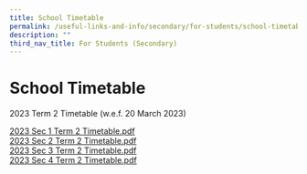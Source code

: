 ```yaml
---
title: School Timetable
permalink: /useful-links-and-info/secondary/for-students/school-timetable/
description: ""
third_nav_title: For Students (Secondary)
---
```

# School Timetable

2023 Term 2 Timetable (w.e.f. 20 March 2023)  

[2023 Sec 1 Term 2 Timetable.pdf](/files/2023%20sec%201%20term%202%20Timetable.pdf)  
[2023 Sec 2 Term 2 Timetable.pdf](/files/2023%20sec%202%20term%202%20Timetable.pdf)  
[2023 Sec 3 Term 2 Timetable.pdf](/files/2023%20sec%203%20term%202%20Timetable.pdf)  
[2023 Sec 4 Term 2 Timetable.pdf](/files/2023%20sec%204%20term%202%20Timetable.pdf)